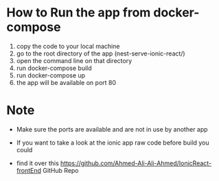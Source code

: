 

# How to Run the app from docker-compose


1) copy the code to your local machine 
2) go to the root directory of the app    (nest-serve-ionic-react/)
3) open the command line on that directory 
4) run docker-compose build
5) run docker-compose up 
6)  the app will be available on port 80






# Note 

* Make sure the ports are available and are not in use  by another app 

* If you want to take a look at the ionic app raw code before build you could 
* find it over this https://github.com/Ahmed-Ali-Ali-Ahmed/IonicReact-frontEnd GitHub Repo 



